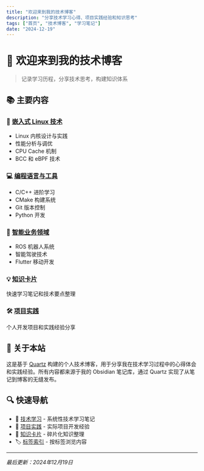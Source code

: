 ```yaml
---
title: "欢迎来到我的技术博客"
description: "分享技术学习心得、项目实践经验和知识思考"
tags: ["首页", "技术博客", "学习笔记"]
date: "2024-12-19"
---
```


# 🚀 欢迎来到我的技术博客

> 记录学习历程，分享技术思考，构建知识体系

## 📚 主要内容

### 🐧 [嵌入式 Linux 技术](技术学习/嵌入式linux/)
- Linux 内核设计与实践
- 性能分析与调优
- CPU Cache 机制
- BCC 和 eBPF 技术

### 💻 [编程语言与工具](技术学习/编程语言/)
- C/C++ 进阶学习
- CMake 构建系统
- Git 版本控制
- Python 开发

### 🤖 [智能业务领域](技术学习/智能业务/)
- ROS 机器人系统
- 智能驾驶技术
- Flutter 移动开发

### 💡 [知识卡片](卡片箱/)
快速学习笔记和技术要点整理

### 🛠️ [项目实践](项目实践/)
个人开发项目和实践经验分享

## 🎯 关于本站

这是基于 [Quartz](https://quartz.jzhao.xyz) 构建的个人技术博客，用于分享我在技术学习过程中的心得体会和实践经验。所有内容都来源于我的 Obsidian 笔记库，通过 Quartz 实现了从笔记到博客的无缝发布。

## 🔍 快速导航

- 📖 [技术学习](技术学习/) - 系统性技术学习笔记
- 🎯 [项目实践](项目实践/) - 实际项目开发经验
- 💭 [知识卡片](卡片箱/) - 碎片化知识整理
- 🏷️ [标签索引](tags/) - 按标签浏览内容

---

*最后更新：2024年12月19日*
